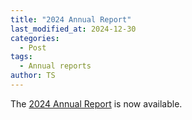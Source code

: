 ```yaml
---
title: "2024 Annual Report"
last_modified_at: 2024-12-30
categories:
  - Post
tags:
  - Annual reports
author: TS
---
```


The [2024 Annual Report](/assets/documents/Annual_report_aadh_2023_2024.pdf) is now available.

